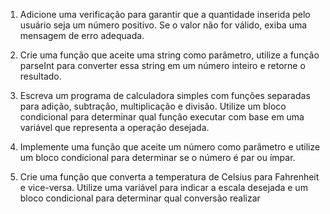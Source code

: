 1. Adicione uma verificação para garantir que a quantidade inserida pelo usuário seja um número positivo. Se o valor não for válido, exiba uma mensagem de erro adequada.

2. Crie uma função que aceite uma string como parâmetro, utilize a função parseInt para converter essa string em um número inteiro e retorne o resultado.

3. Escreva um programa de calculadora simples com funções separadas para adição, subtração, multiplicação e divisão. Utilize um bloco condicional para determinar qual função executar com base em uma variável que representa a operação desejada.

4. Implemente uma função que aceite um número como parâmetro e utilize um bloco condicional para determinar se o número é par ou ímpar.

5. Crie uma função que converta a temperatura de Celsius para Fahrenheit e vice-versa. Utilize uma variável para indicar a escala desejada e um bloco condicional para determinar qual conversão realizar